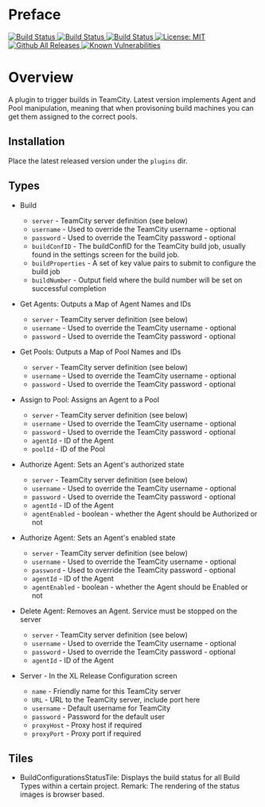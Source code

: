 # Preface #

[![Build Status][xlr-teamcity-plugin-travis-image] ][xlr-teamcity-plugin-travis-url]
[![Build Status][xlr-teamcity-plugin-codacy-image] ][xlr-teamcity-plugin-codacy-url]
[![Build Status][xlr-teamcity-plugin-code-climate-image] ][xlr-teamcity-plugin-code-climate-url]
[![License: MIT][xlr-teamcity-plugin-license-image] ][xlr-teamcity-plugin-license-url]
[![Github All Releases][xlr-teamcity-plugin-downloads-image] ]()
[![Known Vulnerabilities][xlr-teamcity-plugin-snyk-image] ][xlr-teamcity-plugin-snyk-url]



[xlr-teamcity-plugin-travis-image]: https://travis-ci.org/xebialabs-community/xlr-teamcity-plugin.svg?branch=master
[xlr-teamcity-plugin-travis-url]: https://travis-ci.org/xebialabs-community/xlr-teamcity-plugin
[xlr-teamcity-plugin-codacy-image]: https://api.codacy.com/project/badge/Grade/b78313b1eb1b4b058dc4512b4d48c26f
[xlr-teamcity-plugin-codacy-url]: https://www.codacy.com/app/rvanstone/xlr-teamcity-plugin
[xlr-teamcity-plugin-code-climate-image]: https://codeclimate.com/github/xebialabs-community/xlr-teamcity-plugin/badges/gpa.svg
[xlr-teamcity-plugin-code-climate-url]: https://codeclimate.com/github/xebialabs-community/xlr-teamcity-plugin
[xlr-teamcity-plugin-license-image]: https://img.shields.io/badge/License-MIT-yellow.svg
[xlr-teamcity-plugin-license-url]: https://opensource.org/licenses/MIT
[xlr-teamcity-plugin-downloads-image]: https://img.shields.io/github/downloads/xebialabs-community/xlr-teamcity-plugin/total.svg
[xlr-teamcity-plugin-snyk-image]: https://snyk.io/test/github/xebialabs-community/xlr-teamcity-plugin/badge.svg
[xlr-teamcity-plugin-snyk-url]: https://snyk.io/test/github/xebialabs-community/xlr-teamcity-plugin


# Overview #

A plugin to trigger builds in TeamCity. Latest version implements Agent and Pool manipulation, meaning that when provisoning build machines you can get them assigned to the correct pools.

## Installation ##

Place the latest released version under the `plugins` dir.

## Types ##

+ Build
  * `server` - TeamCity server definition (see below)
  * `username` - Used to override the TeamCity username - optional
  * `password` - Used to override the TeamCity password - optional
  * `buildConfID` - The buildConfID for the TeamCity build job, usually found in the settings screen for the build job.
  * `buildProperties` - A set of key value pairs to submit to configure the build job
  * `buildNumber` - Output field where the build number will be set on successful completion

+ Get Agents:
  Outputs a Map of Agent Names and IDs
  * `server` - TeamCity server definition (see below)
  * `username` - Used to override the TeamCity username - optional
  * `password` - Used to override the TeamCity password - optional

+ Get Pools:
  Outputs a Map of Pool Names and IDs
  * `server` - TeamCity server definition (see below)
  * `username` - Used to override the TeamCity username - optional
  * `password` - Used to override the TeamCity password - optional

+ Assign to Pool:
  Assigns an Agent to a Pool

  * `server` - TeamCity server definition (see below)
  * `username` - Used to override the TeamCity username - optional
  * `password` - Used to override the TeamCity password - optional
  * `agentId` - ID of the Agent
  * `poolId` - ID of the Pool

+ Authorize Agent:
  Sets an Agent's authorized state
  * `server` - TeamCity server definition (see below)
  * `username` - Used to override the TeamCity username - optional
  * `password` - Used to override the TeamCity password - optional
  * `agentId` - ID of the Agent
  * `agentEnabled` - boolean - whether the Agent should be Authorized or not

+ Authorize Agent:
  Sets an Agent's enabled state
  * `server` - TeamCity server definition (see below)
  * `username` - Used to override the TeamCity username - optional
  * `password` - Used to override the TeamCity password - optional
  * `agentId` - ID of the Agent
  * `agentEnabled` - boolean - whether the Agent should be Enabled or not

+ Delete Agent:
  Removes an Agent. Service must be stopped on the server
  * `server` - TeamCity server definition (see below)
  * `username` - Used to override the TeamCity username - optional
  * `password` - Used to override the TeamCity password - optional
  * `agentId` - ID of the Agent

+ Server - In the XL Release Configuration screen
  * `name` - Friendly name for this TeamCity server
  * `URL` - URL to the TeamCity server, include port here
  * `username` - Default username for TeamCity
  * `password` - Password for the default user
  * `proxyHost` - Proxy host if required
  * `proxyPort` - Proxy port if required

## Tiles

+ BuildConfigurationsStatusTile: Displays the build status for all Build Types within a certain project. Remark: The rendering of the status images is browser based.